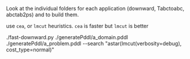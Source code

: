 Look at the individual folders for each application (downward, Tabctoabc, abctab2ps) and to build them.


use `cea`, or `lmcut` heuristics. `cea` is faster but `lmcut` is better

./fast-downward.py ./generatePddl/a_domain.pddl ./generatePddl/a_problem.pddl --search "astar(lmcut(verbosity=debug), cost_type=normal)"
